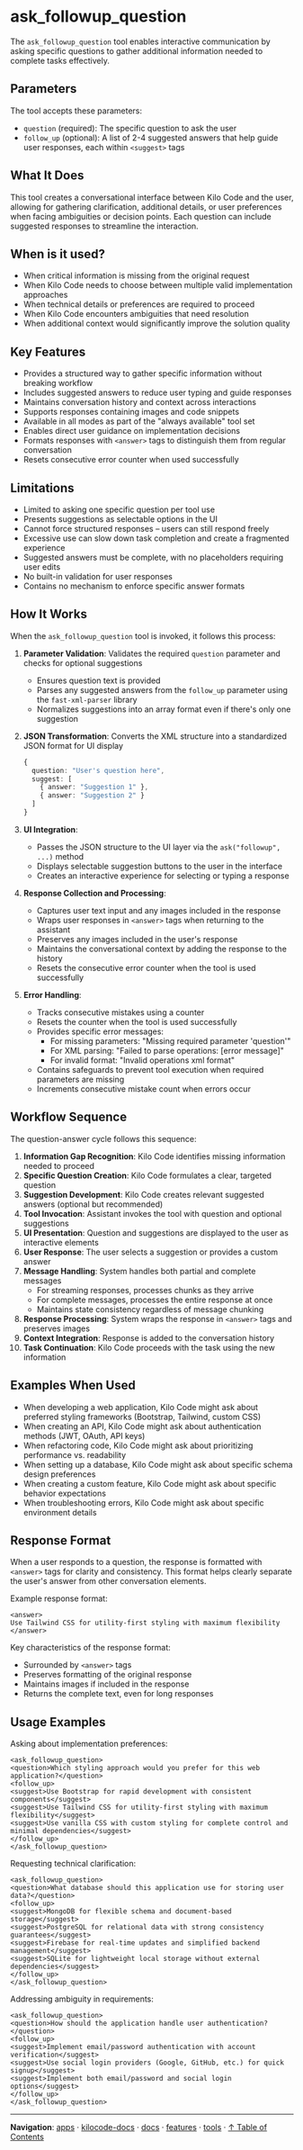# ask_followup_question

The `ask_followup_question` tool enables interactive communication by asking specific questions to gather additional information needed to complete tasks effectively.

## Parameters

The tool accepts these parameters:

- `question` (required): The specific question to ask the user
- `follow_up` (optional): A list of 2-4 suggested answers that help guide user responses, each within `<suggest>` tags

## What It Does

This tool creates a conversational interface between Kilo Code and the user, allowing for gathering clarification, additional details, or user preferences when facing ambiguities or decision points. Each question can include suggested responses to streamline the interaction.

## When is it used?

- When critical information is missing from the original request
- When Kilo Code needs to choose between multiple valid implementation approaches
- When technical details or preferences are required to proceed
- When Kilo Code encounters ambiguities that need resolution
- When additional context would significantly improve the solution quality

## Key Features

- Provides a structured way to gather specific information without breaking workflow
- Includes suggested answers to reduce user typing and guide responses
- Maintains conversation history and context across interactions
- Supports responses containing images and code snippets
- Available in all modes as part of the "always available" tool set
- Enables direct user guidance on implementation decisions
- Formats responses with `<answer>` tags to distinguish them from regular conversation
- Resets consecutive error counter when used successfully

## Limitations

- Limited to asking one specific question per tool use
- Presents suggestions as selectable options in the UI
- Cannot force structured responses – users can still respond freely
- Excessive use can slow down task completion and create a fragmented experience
- Suggested answers must be complete, with no placeholders requiring user edits
- No built-in validation for user responses
- Contains no mechanism to enforce specific answer formats

## How It Works

When the `ask_followup_question` tool is invoked, it follows this process:

1. **Parameter Validation**: Validates the required `question` parameter and checks for optional suggestions

    - Ensures question text is provided
    - Parses any suggested answers from the `follow_up` parameter using the `fast-xml-parser` library
    - Normalizes suggestions into an array format even if there's only one suggestion

2. **JSON Transformation**: Converts the XML structure into a standardized JSON format for UI display

    ```typescript
    {
      question: "User's question here",
      suggest: [
        { answer: "Suggestion 1" },
        { answer: "Suggestion 2" }
      ]
    }
    ```

3. **UI Integration**:

    - Passes the JSON structure to the UI layer via the `ask("followup", ...)` method
    - Displays selectable suggestion buttons to the user in the interface
    - Creates an interactive experience for selecting or typing a response

4. **Response Collection and Processing**:

    - Captures user text input and any images included in the response
    - Wraps user responses in `<answer>` tags when returning to the assistant
    - Preserves any images included in the user's response
    - Maintains the conversational context by adding the response to the history
    - Resets the consecutive error counter when the tool is used successfully

5. **Error Handling**:
    - Tracks consecutive mistakes using a counter
    - Resets the counter when the tool is used successfully
    - Provides specific error messages:
        - For missing parameters: "Missing required parameter 'question'"
        - For XML parsing: "Failed to parse operations: [error message]"
        - For invalid format: "Invalid operations xml format"
    - Contains safeguards to prevent tool execution when required parameters are missing
    - Increments consecutive mistake count when errors occur

## Workflow Sequence

The question-answer cycle follows this sequence:

1. **Information Gap Recognition**: Kilo Code identifies missing information needed to proceed
2. **Specific Question Creation**: Kilo Code formulates a clear, targeted question
3. **Suggestion Development**: Kilo Code creates relevant suggested answers (optional but recommended)
4. **Tool Invocation**: Assistant invokes the tool with question and optional suggestions
5. **UI Presentation**: Question and suggestions are displayed to the user as interactive elements
6. **User Response**: The user selects a suggestion or provides a custom answer
7. **Message Handling**: System handles both partial and complete messages
    - For streaming responses, processes chunks as they arrive
    - For complete messages, processes the entire response at once
    - Maintains state consistency regardless of message chunking
8. **Response Processing**: System wraps the response in `<answer>` tags and preserves images
9. **Context Integration**: Response is added to the conversation history
10. **Task Continuation**: Kilo Code proceeds with the task using the new information

## Examples When Used

- When developing a web application, Kilo Code might ask about preferred styling frameworks (Bootstrap, Tailwind, custom CSS)
- When creating an API, Kilo Code might ask about authentication methods (JWT, OAuth, API keys)
- When refactoring code, Kilo Code might ask about prioritizing performance vs. readability
- When setting up a database, Kilo Code might ask about specific schema design preferences
- When creating a custom feature, Kilo Code might ask about specific behavior expectations
- When troubleshooting errors, Kilo Code might ask about specific environment details

## Response Format

When a user responds to a question, the response is formatted with `<answer>` tags for clarity and consistency. This format helps clearly separate the user's answer from other conversation elements.

Example response format:

```
<answer>
Use Tailwind CSS for utility-first styling with maximum flexibility
</answer>
```

Key characteristics of the response format:

- Surrounded by `<answer>` tags
- Preserves formatting of the original response
- Maintains images if included in the response
- Returns the complete text, even for long responses

## Usage Examples

Asking about implementation preferences:

```
<ask_followup_question>
<question>Which styling approach would you prefer for this web application?</question>
<follow_up>
<suggest>Use Bootstrap for rapid development with consistent components</suggest>
<suggest>Use Tailwind CSS for utility-first styling with maximum flexibility</suggest>
<suggest>Use vanilla CSS with custom styling for complete control and minimal dependencies</suggest>
</follow_up>
</ask_followup_question>
```

Requesting technical clarification:

```
<ask_followup_question>
<question>What database should this application use for storing user data?</question>
<follow_up>
<suggest>MongoDB for flexible schema and document-based storage</suggest>
<suggest>PostgreSQL for relational data with strong consistency guarantees</suggest>
<suggest>Firebase for real-time updates and simplified backend management</suggest>
<suggest>SQLite for lightweight local storage without external dependencies</suggest>
</follow_up>
</ask_followup_question>
```

Addressing ambiguity in requirements:

```
<ask_followup_question>
<question>How should the application handle user authentication?</question>
<follow_up>
<suggest>Implement email/password authentication with account verification</suggest>
<suggest>Use social login providers (Google, GitHub, etc.) for quick signup</suggest>
<suggest>Implement both email/password and social login options</suggest>
</follow_up>
</ask_followup_question>
```

---

**Navigation**: [apps](../../../../../apps/) · [kilocode-docs](../../../../apps/kilocode-docs/) · [docs](../../../apps/kilocode-docs/docs/) · [features](../../apps/kilocode-docs/docs/features/) · [tools](../apps/kilocode-docs/docs/features/tools/) · [↑ Table of Contents](#ask-followup-question)
